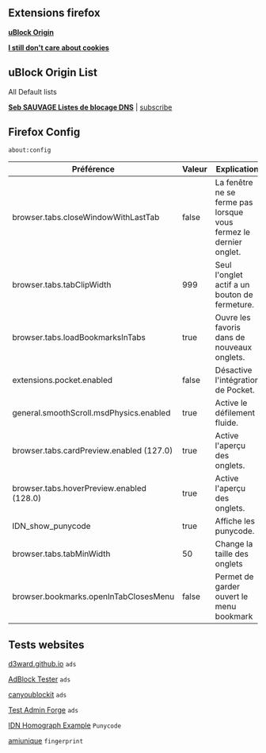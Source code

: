 ## Extensions firefox

[**uBlock Origin**](https://addons.mozilla.org/fr/firefox/addon/ublock-origin/)

[**I still don't care about cookies**](https://addons.mozilla.org/fr/firefox/addon/istilldontcareaboutcookies/)


## uBlock Origin List

All Default lists

[**Seb SAUVAGE Listes de blocage DNS**](https://sebsauvage.net/wiki/doku.php?id=dns-blocklist) | [subscribe](https://subscribe.adblockplus.org/?location=https://sebsauvage.net/hosts/hosts-adguard&title=sebsauvage.net%20hosts%20blocklist)

## Firefox Config

`about:config`

| Préférence                               | Valeur | Explication                                                      |
|------------------------------------------|--------|------------------------------------------------------------------|
| browser.tabs.closeWindowWithLastTab      | false  | La fenêtre ne se ferme pas lorsque vous fermez le dernier onglet.|
| browser.tabs.tabClipWidth                | 999    | Seul l'onglet actif a un bouton de fermeture.                    |
| browser.tabs.loadBookmarksInTabs         | true   | Ouvre les favoris dans de nouveaux onglets.                      |
| extensions.pocket.enabled                | false  | Désactive l'intégration de Pocket.                               |
| general.smoothScroll.msdPhysics.enabled  | true   | Active le défilement fluide.                                     |
| browser.tabs.cardPreview.enabled (127.0) | true   | Active l'aperçu des onglets.                                     |
| browser.tabs.hoverPreview.enabled (128.0)| true   | Active l'aperçu des onglets.                                     |
| IDN_show_punycode                        | true   | Affiche les punycode.                                            |
| browser.tabs.tabMinWidth                 | 50     | Change la taille des onglets                                     |
| browser.bookmarks.openInTabClosesMenu    | false  | Permet de garder ouvert le menu bookmark                         |


## Tests websites

[d3ward.github.io](https://d3ward.github.io/toolz/adblock) `ads`

[AdBlock Tester](https://adblock-tester.com/) `ads`
 
[canyoublockit](https://canyoublockit.com/extreme-test/) `ads`

[Test Admin Forge](https://test.adminforge.de/adblock.html) `ads`

[IDN Homograph Example](https://www.xn--80ak6aa92e.com/) `Punycode`

[amiunique](https://amiunique.org/fr) `fingerprint`
